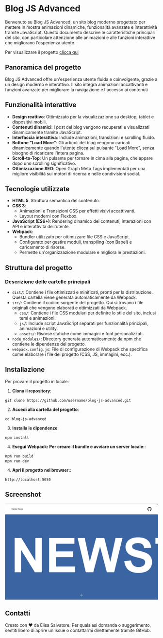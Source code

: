 # Blog JS Advanced

Benvenuto su Blog JS Advanced, un sito blog moderno progettato per mettere in mostra animazioni dinamiche, funzionalità avanzate e interattività tramite JavaScript. Questo documento descrive le caratteristiche principali del sito, con particolare attenzione alle animazioni e alle funzioni interattive che migliorano l'esperienza utente.

Per visualizzare il progetto [clicca qui](https://blog-js-advanced.netlify.app/)

## Panoramica del progetto

Blog JS Advanced offre un'esperienza utente fluida e coinvolgente, grazie a un design moderno e interattivo. Il sito integra animazioni accattivanti e funzioni avanzate per migliorare la navigazione e l'accesso ai contenuti

## Funzionalità interattive

- **Design reattivo**: Ottimizzato per la visualizzazione su desktop, tablet e dispositivi mobili.
- **Contenuti dinamici**: I post del blog vengono recuperati e visualizzati dinamicamente tramite JavaScript.
- **Interfaccia interattiva**: Include animazioni, transizioni e scrolling fluido.
- **Bottone "Load More"**: Gli articoli del blog vengono caricati dinamicamente quando l'utente clicca sul pulsante "Load More", senza bisogno di ricaricare l'intera pagina.
- **Scroll-to-Top**: Un pulsante per tornare in cima alla pagina, che appare dopo uno scrolling significativo.
- **Ottimizzazione SEO**: Open Graph Meta Tags implementati per una migliore visibilità sui motori di ricerca e nelle condivisioni social.

## Tecnologie utilizzate

- **HTML 5**: Struttura semantica del contenuto.
- **CSS 3**:
  - Animazioni e Transizioni CSS per effetti visivi accattivanti.
  - Layout moderni con Flexbox.
- **JavaScript (ES6+)**: Rendering dinamico dei contenuti, interazioni con API e interattività dell'utente.
- **Webpack**:
  - Bundler utilizzato per ottimizzare file CSS e JavaScript.
  - Configurato per gestire moduli, transpiling (con Babel) e caricamento di risorse.
  - Permette un'organizzazione modulare e migliora le prestazioni.

## Struttura del progetto

### Descrizione delle cartelle principali

- `dist/`: Contiene i file ottimizzati e minificati, pronti per la distribuzione. Questa cartella viene generata automaticamente da Webpack.
- `src/`: Contiene il codice sorgente del progetto. Qui si trovano i file originali che vengono elaborati e ottimizzati da Webpack.
  - `css/`: Contiene i file CSS modulari per definire lo stile del sito, inclusi temi e animazioni.
  - `js/`: Include script JavaScript separati per funzionalità principali, animazioni e utility.
  - `assets/`: Risorse statiche come immagini e font personalizzati.
- `node_modules/`: Directory generata automaticamente da npm che contiene le dipendenze del progetto.
- `webpack.config.js`: File di configurazione di Webpack che specifica come elaborare i file del progetto (CSS, JS, immagini, ecc.).

## Installazione

Per provare il progetto in locale:

1. **Clona il repository**:

```
git clone https://github.com/username/blog-js-advanced.git
```

2. **Accedi alla cartella del progetto**:

```
cd blog-js-advanced
```

3. **Installa le dipendenze**:

```
npm install
```

4. **Esegui Webpack: Per creare il bundle e avviare un server locale:**:

```
npm run build
npm run dev
```

4. **Apri il progetto nel browser:**:

```
http://localhost:5050
```

## Screenshot

<img class="w-100" src="./src/assets/img/screenshot-blogjs.png" alt="Blog Advanced JS"/>

## Contatti

Creato con ❤️ da Elisa Salvatore. Per qualsiasi domanda o suggerimento, sentiti libero di aprire un'issue o contattarmi direttamente tramite GitHub.
